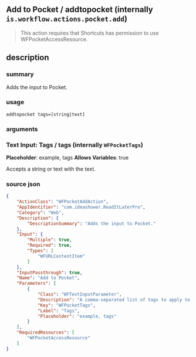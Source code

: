 
## Add to Pocket / addtopocket (internally `is.workflow.actions.pocket.add`)


> This action requires that Shortcuts has permission to use WFPocketAccessResource.


## description
### summary
Adds the input to Pocket.


### usage
`addtopocket tags=[string|text]`

### arguments
### Text Input: Tags / tags (internally `WFPocketTags`)
**Placeholder**: example, tags
**Allows Variables**: true


Accepts a string 
or text
with the text.

### source json

```json
{
	"ActionClass": "WFPocketAddAction",
	"AppIdentifier": "com.ideashower.ReadItLaterPro",
	"Category": "Web",
	"Description": {
		"DescriptionSummary": "Adds the input to Pocket."
	},
	"Input": {
		"Multiple": true,
		"Required": true,
		"Types": [
			"WFURLContentItem"
		]
	},
	"InputPassthrough": true,
	"Name": "Add to Pocket",
	"Parameters": [
		{
			"Class": "WFTextInputParameter",
			"Description": "A comma-separated list of tags to apply to the items added to Pocket.",
			"Key": "WFPocketTags",
			"Label": "Tags",
			"Placeholder": "example, tags"
		}
	],
	"RequiredResources": [
		"WFPocketAccessResource"
	]
}
```
